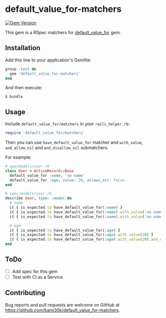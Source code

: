 # default_value_for-matchers

[![Gem Version](https://badge.fury.io/rb/default_value_for-matchers.svg)](http://badge.fury.io/rb/default_value_for-matchers)

This gem is a RSpec matchers for [default_value_for](https://github.com/FooBarWidget/default_value_for) gem.

## Installation

Add this line to your application's Gemfile:

```ruby
group :test do
  gem 'default_value_for-matchers'
end
```

And then execute:

```
$ bundle
```

## Usage

Include `default_value_for/matchers` in your `rails_helper.rb`:

```ruby
require 'default_value_for/matchers'
```

Then you can use `have_default_value_for` matcher and `with_value`, `and_allow_nil` and `and_disallow_nil` submatchers.

For example:

```ruby
# app/models/user.rb
class User < ActiveRecord::Base
  default_value_for :name, 'no name'
  default_value_for :age, value: 20, allows_nil: false
end

# spec/models/user.rb
describe User, type: :model do
  # name
  it { is_expected.to have_default_value_for(:name) }
  it { is_expected.to have_default_value_for(:name).with_value('no name') }
  it { is_expected.to have_default_value_for(:name).with_value('no name').and_allow_nil }

  # age
  it { is_expected.to have_default_value_for(:age) }
  it { is_expected.to have_default_value_for(:age).with_value(20) }
  it { is_expected.to have_default_value_for(:age).with_value(20).and_disallow_nil }
end
```

## ToDo

- [ ] Add spec for this gem
- [ ] Test with CI as a Service

## Contributing

Bug reports and pull requests are welcome on GitHub at https://github.com/kami30k/default_value_for-matchers.
